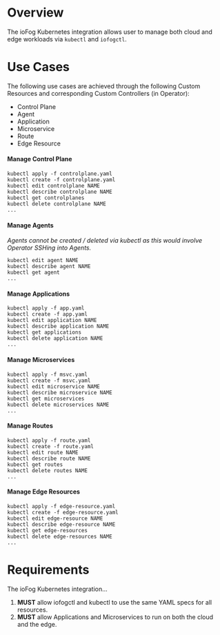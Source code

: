 # Overview

The ioFog Kubernetes integration allows user to manage both cloud and edge workloads via `kubectl` and `iofogctl`.

# Use Cases

The following use cases are achieved through the following Custom Resources and corresponding Custom Controllers (in Operator):

* Control Plane
* Agent
* Application
* Microservice
* Route
* Edge Resource


#### Manage Control Plane

```
kubectl apply -f controlplane.yaml
kubectl create -f controlplane.yaml
kubectl edit controlplane NAME
kubectl describe controlplane NAME
kubectl get controlplanes
kubectl delete controlplane NAME
...
```

#### Manage Agents

*Agents cannot be created / deleted via kubectl as this would involve Operator SSHing into Agents.*

```
kubectl edit agent NAME
kubectl describe agent NAME
kubectl get agent
...
```

#### Manage Applications

```
kubectl apply -f app.yaml
kubectl create -f app.yaml
kubectl edit application NAME
kubectl describe application NAME
kubectl get applications
kubectl delete application NAME
...
```

#### Manage Microservices

```
kubectl apply -f msvc.yaml
kubectl create -f msvc.yaml
kubectl edit microservice NAME
kubectl describe microservice NAME
kubectl get microservices
kubectl delete microservices NAME
...
```

#### Manage Routes

```
kubectl apply -f route.yaml
kubectl create -f route.yaml
kubectl edit route NAME
kubectl describe route NAME
kubectl get routes
kubectl delete routes NAME
...
```

#### Manage Edge Resources

```
kubectl apply -f edge-resource.yaml
kubectl create -f edge-resource.yaml
kubectl edit edge-resource NAME
kubectl describe edge-resource NAME
kubectl get edge-resources
kubectl delete edge-resources NAME
...
```

# Requirements

The ioFog Kubernetes integration...
1. **MUST** allow iofogctl and kubectl to use the same YAML specs for all resources.
2. **MUST** allow Applications and Microservices to run on both the cloud and the edge.
